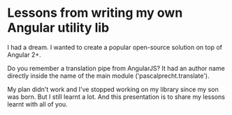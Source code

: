 # Lessons from writing my own Angular utility lib

I had a dream. I wanted to create a popular open-source solution on top of Angular 2+. 

Do you remember a translation pipe from AngularJS? It had an author name directly inside the name of the main module ('pascalprecht.translate'). 

My plan didn't work and I've stopped working on my library since my son was born. But I still learnt a lot. And this presentation is to share my lessons learnt with all of you.
